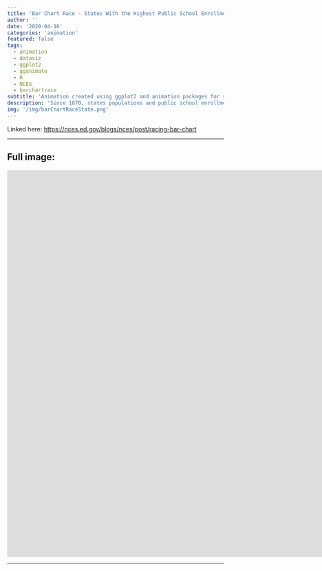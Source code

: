 ```yaml
---
title: 'Bar Chart Race - States With the Highest Public School Enrollment'
author: ''
date: '2020-04-16'
categories: 'animation'
featured: false
tags:
  - animation
  - dataviz
  - ggplot2
  - gganimate
  - R
  - NCES
  - barchartrace
subtitle: 'Animation created using ggplot2 and animation packages for social media distribution'
description: 'Since 1870, states populations and public school enrollment have increased, with differential growth across the country.'
img: '/img/barChartRaceState.png'
---
```


Linked here: <https://nces.ed.gov/blogs/nces/post/racing-bar-chart>

---

## Full image:

<iframe width="1600" height="900" src="https://www.youtube.com/embed/aOVBVSordsQ" frameborder="0" title="Racing Bar Chart. Since 1870, states populations and public school enrollment have increased, with differential growth across the country." allow="accelerometer; autoplay; encrypted-media; gyroscope; picture-in-picture" allowfullscreen>
</iframe>

---
